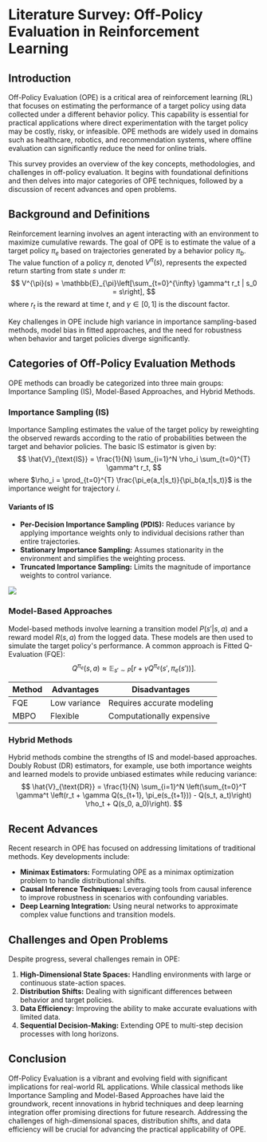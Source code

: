 # Literature Survey: Off-Policy Evaluation in Reinforcement Learning

## Introduction
Off-Policy Evaluation (OPE) is a critical area of reinforcement learning (RL) that focuses on estimating the performance of a target policy using data collected under a different behavior policy. This capability is essential for practical applications where direct experimentation with the target policy may be costly, risky, or infeasible. OPE methods are widely used in domains such as healthcare, robotics, and recommendation systems, where offline evaluation can significantly reduce the need for online trials.

This survey provides an overview of the key concepts, methodologies, and challenges in off-policy evaluation. It begins with foundational definitions and then delves into major categories of OPE techniques, followed by a discussion of recent advances and open problems.

## Background and Definitions
Reinforcement learning involves an agent interacting with an environment to maximize cumulative rewards. The goal of OPE is to estimate the value of a target policy $\pi_e$ based on trajectories generated by a behavior policy $\pi_b$. The value function of a policy $\pi$, denoted $V^{\pi}(s)$, represents the expected return starting from state $s$ under $\pi$:
$$
V^{\pi}(s) = \mathbb{E}_{\pi}\left[\sum_{t=0}^{\infty} \gamma^t r_t | s_0 = s\right],
$$
where $r_t$ is the reward at time $t$, and $\gamma \in [0, 1]$ is the discount factor.

Key challenges in OPE include high variance in importance sampling-based methods, model bias in fitted approaches, and the need for robustness when behavior and target policies diverge significantly.

## Categories of Off-Policy Evaluation Methods
OPE methods can broadly be categorized into three main groups: Importance Sampling (IS), Model-Based Approaches, and Hybrid Methods.

### Importance Sampling (IS)
Importance Sampling estimates the value of the target policy by reweighting the observed rewards according to the ratio of probabilities between the target and behavior policies. The basic IS estimator is given by:
$$
\hat{V}_{\text{IS}} = \frac{1}{N} \sum_{i=1}^N \rho_i \sum_{t=0}^{T} \gamma^t r_t,
$$
where $\rho_i = \prod_{t=0}^{T} \frac{\pi_e(a_t|s_t)}{\pi_b(a_t|s_t)}$ is the importance weight for trajectory $i$.

#### Variants of IS
- **Per-Decision Importance Sampling (PDIS):** Reduces variance by applying importance weights only to individual decisions rather than entire trajectories.
- **Stationary Importance Sampling:** Assumes stationarity in the environment and simplifies the weighting process.
- **Truncated Importance Sampling:** Limits the magnitude of importance weights to control variance.

![](placeholder_for_IS_diagram)

### Model-Based Approaches
Model-based methods involve learning a transition model $P(s'|s, a)$ and a reward model $R(s, a)$ from the logged data. These models are then used to simulate the target policy's performance. A common approach is Fitted Q-Evaluation (FQE):
$$
Q^{\pi_e}(s, a) \approx \mathbb{E}_{s' \sim P}[r + \gamma Q^{\pi_e}(s', \pi_e(s'))].
$$

| Method | Advantages | Disadvantages |
|--------|------------|---------------|
| FQE    | Low variance | Requires accurate modeling |
| MBPO   | Flexible    | Computationally expensive |

### Hybrid Methods
Hybrid methods combine the strengths of IS and model-based approaches. Doubly Robust (DR) estimators, for example, use both importance weights and learned models to provide unbiased estimates while reducing variance:
$$
\hat{V}_{\text{DR}} = \frac{1}{N} \sum_{i=1}^N \left(\sum_{t=0}^T \gamma^t \left(r_t + \gamma Q(s_{t+1}, \pi_e(s_{t+1})) - Q(s_t, a_t)\right) \rho_t + Q(s_0, a_0)\right).
$$

## Recent Advances
Recent research in OPE has focused on addressing limitations of traditional methods. Key developments include:

- **Minimax Estimators:** Formulating OPE as a minimax optimization problem to handle distributional shifts.
- **Causal Inference Techniques:** Leveraging tools from causal inference to improve robustness in scenarios with confounding variables.
- **Deep Learning Integration:** Using neural networks to approximate complex value functions and transition models.

## Challenges and Open Problems
Despite progress, several challenges remain in OPE:

1. **High-Dimensional State Spaces:** Handling environments with large or continuous state-action spaces.
2. **Distribution Shifts:** Dealing with significant differences between behavior and target policies.
3. **Data Efficiency:** Improving the ability to make accurate evaluations with limited data.
4. **Sequential Decision-Making:** Extending OPE to multi-step decision processes with long horizons.

## Conclusion
Off-Policy Evaluation is a vibrant and evolving field with significant implications for real-world RL applications. While classical methods like Importance Sampling and Model-Based Approaches have laid the groundwork, recent innovations in hybrid techniques and deep learning integration offer promising directions for future research. Addressing the challenges of high-dimensional spaces, distribution shifts, and data efficiency will be crucial for advancing the practical applicability of OPE.
